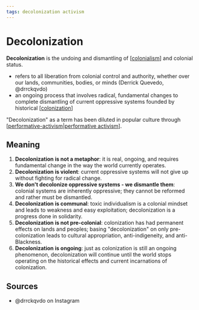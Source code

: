 ```yaml
---
tags: decolonization activism
---
```


# Decolonization

**Decolonization** is the undoing and dismantling of [[colonialism]] and colonial status.

- refers to all liberation from colonial control and authority, whether over our lands, communities, bodies, or minds (Derrick Quevedo, @drrckqvdo)
- an ongoing process that involves radical, fundamental changes to complete dismantling of current oppressive systems founded by historical [[colonization]]

"Decolonization" as a term has been diluted in popular culture through [[performative-activism|performative activism]].

## Meaning

1. **Decolonization is not a metaphor**: it is real, ongoing, and requires fundamental change in the way the world currently operates.
2. **Decolonization is violent**: current oppressive systems will not give up without fighting for radical change.
3. **We don't decolonize oppressive systems - we dismantle them**: colonial systems are inherently oppressive; they cannot be reformed and rather must be dismantled.
4. **Decolonization is communal**: toxic individualism is a colonial mindset and leads to weakness and easy exploitation; decolonization is a progress done in solidarity.
5. **Decolonization is not pre-colonial**: colonization has had permanent effects on lands and peoples; basing "decolonization" on only pre-colonization leads to cultural appropriation, anti-indigeneity, and anti-Blackness.
6. **Decolonization is ongoing**: just as colonization is still an ongoing phenomenon, decolonization will continue until the world stops operating on the historical effects and current incarnations of colonization.

## Sources

- @drrckqvdo on Instagram

[//begin]: # "Autogenerated link references for markdown compatibility"
[colonialism]: colonialism "Colonialism"
[colonization]: colonization "Colonization"
[performative-activism|performative activism]: performative-activism "Performative activism"
[//end]: # "Autogenerated link references"